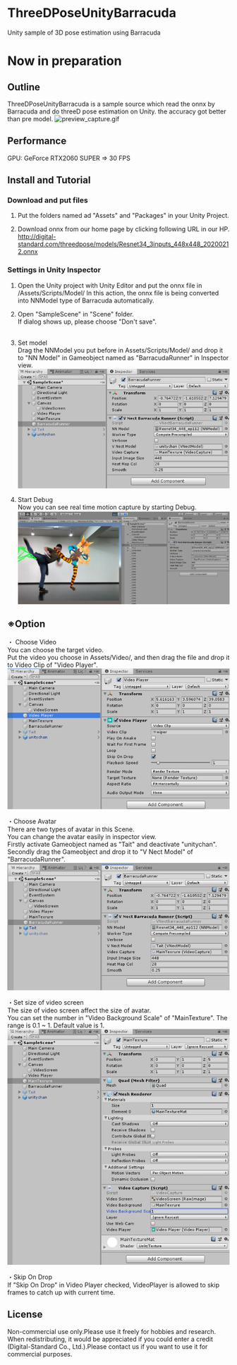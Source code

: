 # ThreeDPoseUnityBarracuda
Unity sample of 3D pose estimation using Barracuda

# Now in preparation

## Outline
ThreeDPoseUnityBarracuda is a sample source which read the onnx by Barracuda and do threeD pose estimation on Unity.
the accuracy got better than pre model.
![preview_capture.gif](preview_capture.gif)

## Performance
GPU: GeForce RTX2060 SUPER ⇒ 30 FPS

## Install and Tutorial
### Download and put files
1. Put the folders named ad "Assets" and "Packages" in your Unity Project.

2. Download onnx from our home page by clicking following URL in our HP.</br>
   http://digital-standard.com/threedpose/models/Resnet34_3inputs_448x448_20200212.onnx
   
### Settings in Unity Inspector
1. Open the Unity project with Unity Editor and put the onnx file in /Assets/Scripts/Model/ 
   In this action, the onnx file is being converted into NNModel type of Barracuda automatically.

2. Open "SampleScene" in "Scene" folder.</br>
   If dialog shows up, please choose "Don't save".</br></br>
3. Set model</br>
   Drag the NNModel you put before in Assets/Scripts/Model/ 
   and drop it to "NN Model" in Gameobject named as "BarracudaRunner" in Inspector view.
   ![unity_inspector.PNG](unity_inspector.PNG)
   
4. Start Debug</br>
   Now you can see real time motion capture by starting Debug.
   ![unity_debug..PNG](unity_debug..PNG)
   
## ※Option<br>
・ Choose Video</br>
   You can choose the target video.</br>
   Put the video you choose in Assets/Video/, and then drag the file and drop it to Video Clip of "Video Player".<br>
   ![unity_chooseVideo.PNG](unity_chooseVideo.PNG)
   
・Choose Avatar</br>
    There are two types of avatar in this Scene.</br>
    You can change the avatar easily in inspector view.</br>
    Firstly activate Gameobject named as "Tait" and deactivate "unitychan".</br>
    Secondly drag the Gameobject and drop it to "V Nect Model" of "BarracudaRunner".<br>
    ![unity_set_anoter_avater_to_obj.PNG](unity_set_anoter_avater_to_obj.PNG)
    
・Set size of video screen</br>
   The size of video screen affect the size of avatar.</br>
   You can set the number in "Video Background Scale" of "MainTexture". The range is 0.1 ~ 1. Default value is 1.<br>
   ![unity_set_size_of_video.PNG](unity_set_size_of_video.PNG)
   
・Skip On Drop</br>
   If "Skip On Drop" in Video Player checked, VideoPlayer is allowed to skip frames to catch up with current time.<br>

## License
Non-commercial use only.Please use it freely for hobbies and research. When redistributing, it would be appreciated if you could enter a credit (Digital-Standard Co., Ltd.).Please contact us if you want to use it for commercial purposes.

   


   
